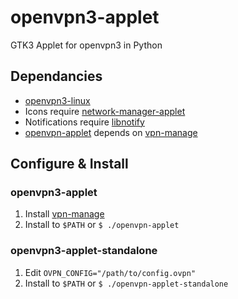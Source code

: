 # openvpn3-applet
GTK3 Applet for openvpn3 in Python

## Dependancies
* [openvpn3-linux](https://github.com/OpenVPN/openvpn3-linux)
* Icons require [network-manager-applet](https://gitlab.gnome.org/GNOME/network-manager-applet)
* Notifications require [libnotify](https://gitlab.gnome.org/GNOME/libnotify)
* [openvpn-applet](openvpn-applet) depends on [vpn-manage](vpn-manage/vpn-manage)

## Configure & Install

### openvpn3-applet
1. Install [vpn-manage](vpn-manage/README.md)
2. Install to `$PATH` or `$ ./openvpn-applet`

### openvpn3-applet-standalone

1. Edit `OVPN_CONFIG="/path/to/config.ovpn"`
2. Install to `$PATH` or `$ ./openvpn-applet-standalone`
